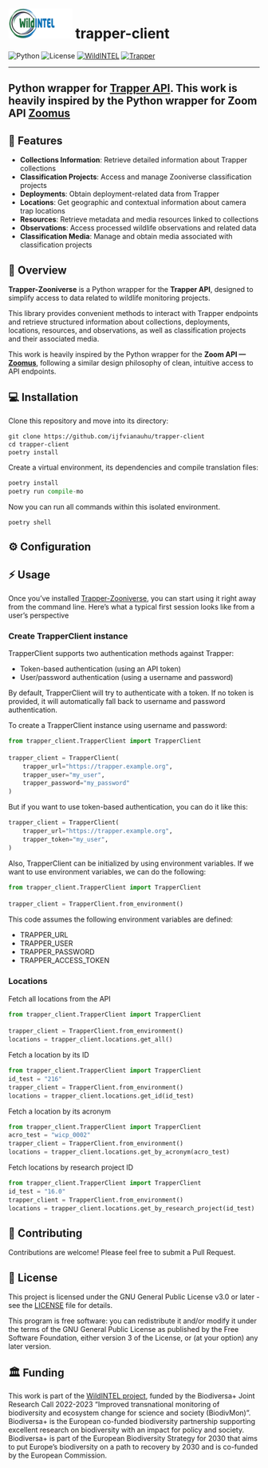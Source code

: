 # <img src="img/wildIntel_logo.webp" alt="Trapper Client Logo" height="60">  trapper-client

![Python](https://img.shields.io/badge/python-3.11-blue.svg)
![License](https://img.shields.io/badge/license-GPLv3-blue.svg)
[![WildINTEL](https://img.shields.io/badge/WildINTEL-v1.0-blue)](https://wildintel.eu/)
[![Trapper](https://img.shields.io/badge/Trapper-Server-green)](https://gitlab.com/trapper-project/trapper)

<hr>

## Python wrapper for [Trapper API]("https://gitlab.com/trapper-projec"). This work is heavily inspired by the Python wrapper for Zoom API [Zoomus](https://github.com/prschmid/zoomus)

## 🚀 Features

- **Collections Information**: Retrieve detailed information about Trapper collections
- **Classification Projects**: Access and manage Zooniverse classification projects
- **Deployments**: Obtain deployment-related data from Trapper
- **Locations**: Get geographic and contextual information about camera trap locations
- **Resources**: Retrieve metadata and media resources linked to collections
- **Observations**: Access processed wildlife observations and related data
- **Classification Media**: Manage and obtain media associated with classification projects

## 🧭 Overview

**Trapper-Zooniverse** is a Python wrapper for the **Trapper API**, designed to simplify access to data related to wildlife 
monitoring projects.  

This library provides convenient methods to interact with Trapper endpoints and retrieve structured information about 
collections, deployments, locations, resources, and observations, as well as classification projects and their 
associated media.  

This work is heavily inspired by the Python wrapper for the **Zoom API — [Zoomus](https://github.com/prschmid/zoomus)**, 
following a similar design philosophy of clean, intuitive access to API endpoints.

## 💻 Installation

Clone this repository and move into its directory:

```
git clone https://github.com/ijfvianauhu/trapper-client
cd trapper-client
poetry install
```

Create a virtual environment, its dependencies and compile translation files:

```python
poetry install
poetry run compile-mo
```

Now you can run all commands within this isolated environment.
```
poetry shell
```

## ⚙️ Configuration

## ⚡ Usage

Once you’ve installed [Trapper-Zooniverse](https://github.com/ijfvianauhu/trapper-client), you can start using it 
right away from the command line. Here’s what a typical first session looks like from a user’s perspective 

### Create TrapperClient instance

TrapperClient supports two authentication methods against Trapper:

* Token-based authentication (using an API token)
* User/password authentication (using a username and password)

By default, TrapperClient will try to authenticate with a token.  If no token is provided, it will automatically fall 
back to username and password authentication.

To create a TrapperClient instance using username and password:

```python
from trapper_client.TrapperClient import TrapperClient

trapper_client = TrapperClient(
    trapper_url="https://trapper.example.org",
    trapper_user="my_user",
    trapper_password="my_password"
)
```
But if you want to use token-based authentication, you can do it like this:

```python
trapper_client = TrapperClient(
    trapper_url="https://trapper.example.org",
    trapper_token="my_user",
)
```

Also, TrapperClient can be initialized by using environment variables. If we want to use environment variables, we can
do the following:

```python
from trapper_client.TrapperClient import TrapperClient

trapper_client = TrapperClient.from_environment()
```
This code assumes the following environment variables are defined:

* TRAPPER_URL
* TRAPPER_USER
* TRAPPER_PASSWORD
* TRAPPER_ACCESS_TOKEN

### Locations

Fetch all locations from the API

```python
from trapper_client.TrapperClient import TrapperClient

trapper_client = TrapperClient.from_environment()
locations = trapper_client.locations.get_all()
```

Fetch a location by its ID

```python
from trapper_client.TrapperClient import TrapperClient
id_test = "216"
trapper_client = TrapperClient.from_environment()
locations = trapper_client.locations.get_id(id_test)
```

Fetch a location by its acronym

```python
from trapper_client.TrapperClient import TrapperClient
acro_test = "wicp_0002"
trapper_client = TrapperClient.from_environment()
locations = trapper_client.locations.get_by_acronym(acro_test)   
```

Fetch locations by research project ID

```python
from trapper_client.TrapperClient import TrapperClient
id_test = "16.0"
trapper_client = TrapperClient.from_environment()
locations = trapper_client.locations.get_by_research_project(id_test)   
```

## 🤝 Contributing

Contributions are welcome! Please feel free to submit a Pull Request.

## 📝 License

This project is licensed under the GNU General Public License v3.0 or later - see the [LICENSE](LICENSE) file for details.

This program is free software: you can redistribute it and/or modify it under the terms of the GNU General Public License as published by the Free Software Foundation, either version 3 of the License, or (at your option) any later version.


## 🏛️ Funding

This work is part of the [WildINTEL project](https://wildintel.eu/), funded by the Biodiversa+ Joint Research Call 2022-2023 “Improved
transnational monitoring of biodiversity and ecosystem change for science and society (BiodivMon)”. Biodiversa+ is the 
European co-funded biodiversity partnership supporting excellent research on biodiversity with an impact for policy and
society. Biodiversa+ is part of the European Biodiversity Strategy for 2030 that aims to put Europe’s biodiversity on a
path to recovery by 2030 and is co-funded by the European Commission. 
